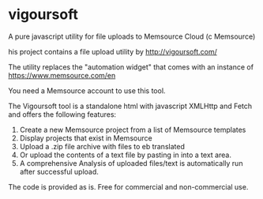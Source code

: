 # vigoursoft
A pure javascript utility for file uploads to Memsource Cloud (c Memsource)

his project contains a file upload utility by http://vigoursoft.com/

The utility replaces the "automation widget" that comes with
an instance of https://www.memsource.com/en

You need a Memsource account to use this tool.

The Vigoursoft tool is a standalone html with javascript 
XMLHttp and Fetch and offers the following features:

1. Create a new Memsource project from a list of Memsource templates
2. Display projects that exist in Memsource
3. Upload a .zip file archive with files to eb translated
4. Or upload the contents of a text file by pasting in 
into a text area.
5. A comprehensive Analysis of uploaded files/text is
automatically run after successful upload. 

The code is provided as is. Free for commercial and
non-commercial use.
